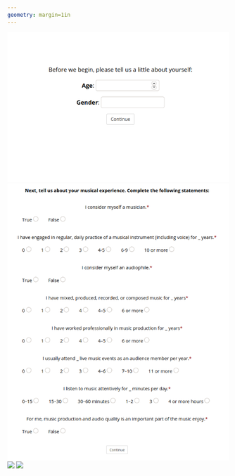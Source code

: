 ```yaml
---
geometry: margin=1in
---
```


![](Demographics.png)
![](MusicalExperience.png)
![](Instructions1.png)
![](Instructions2.png)
